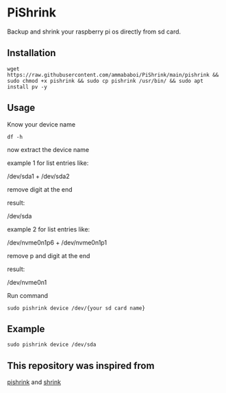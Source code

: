 # PiShrink
Backup and shrink your raspberry pi os directly from sd card.

## Installation
```
wget https://raw.githubusercontent.com/ammababoi/PiShrink/main/pishrink && sudo chmod +x pishrink && sudo cp pishrink /usr/bin/ && sudo apt install pv -y
```
## Usage

Know your device name
```
df -h
```
now extract the device name

example 1 for list entries like:

/dev/sda1 + /dev/sda2

remove digit at the end

result:

/dev/sda

example 2 for list entries like:

/dev/nvme0n1p6 + /dev/nvme0n1p1

remove p and digit at the end

result:

/dev/nvme0n1

Run command

```
sudo pishrink device /dev/{your sd card name}
```

## Example
```
sudo pishrink device /dev/sda
```

## This repository was inspired from

[pishrink](https://github.com/Drewsif/PiShrink) and [shrink](https://github.com/qrti/shrink)

